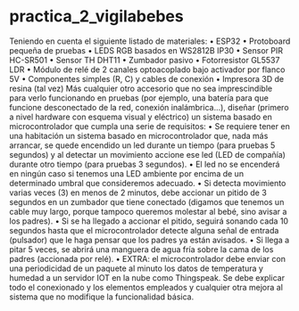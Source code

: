 # practica_2_vigilabebes
Teniendo en cuenta el siguiente listado de materiales:
• ESP32
• Protoboard pequeña de pruebas
• LEDS RGB basados en WS2812B IP30
• Sensor PIR HC-SR501
• Sensor TH DHT11
• Zumbador pasivo
• Fotorresistor GL5537 LDR
• Módulo de relé de 2 canales optoacoplado bajo activador por flanco 5V
• Componentes simples (R, C) y cables de conexión
• Impresora 3D de resina (tal vez)
Más cualquier otro accesorio que no sea imprescindible para verlo funcionando en pruebas (por
ejemplo, una batería para que funcione desconectado de la red, conexión inalámbrica...), diseñar
(primero a nivel hardware con esquema visual y eléctrico) un sistema basado en microcontrolador que
cumpla una serie de requisitos:
• Se requiere tener en una habitación un sistema basado en microcontrolador que, nada más
arrancar, se quede encendido un led durante un tiempo (para pruebas 5 segundos) y al detectar
un movimiento accione ese led (LED de compañía) durante otro tiempo (para pruebas 3
segundos).
• El led no se encenderá en ningún caso si tenemos una LED ambiente por encima de un
determinado umbral que consideremos adecuado.
• Si detecta movimiento varias veces (3) en menos de 2 minutos, debe accionar un pitido de 3
segundos en un zumbador que tiene conectado (digamos que tenemos un cable muy largo,
porque tampoco queremos molestar al bebé, sino avisar a los padres).
• Si se ha llegado a accionar el pitido, seguirá sonando cada 10 segundos hasta que el
microcontrolador detecte alguna señal de entrada (pulsador) que le haga pensar que los padres
ya están avisados.
• Si llega a pitar 5 veces, se abrirá una manguera de agua fría sobre la cama de los padres
(accionada por relé).
• EXTRA: el microcontrolador debe enviar con una periodicidad de un paquete al minuto los
datos de temperatura y humedad a un servidor IOT en la nube como Thingspeak.
Se debe explicar todo el conexionado y los elementos empleados y cualquier otra mejora al sistema
que no modifique la funcionalidad básica.
